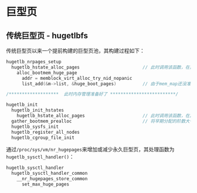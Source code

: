 # 巨型页

## 传统巨型页 - hugetlbfs

传统巨型页以来一个提前构建的巨型页池，其构建过程如下：

```c
hugetlb_nrpages_setup
  hugetlb_hstate_alloc_pages                        // 此时调用该函数，在其内部必定只会调用alloc_bootmem_huge_page()从memblock中分配阶数大于MAX_ORDER的巨型页
    alloc_bootmem_huge_page
      addr = memblock_virt_alloc_try_nid_nopanic
      list_add(&m->list, &huge_boot_pages)          // 由于mem_map还没准备好，此时先将分配好的阶数大于MAX_ORDER的巨型页放到临时链表中

/*******************  此时内存管理准备好了 *************************/

hugetlb_init
  hugetlb_init_hstates
    hugetlb_hstate_alloc_pages                      // 此时调用该函数，在其内部必定只会调用alloc_pool_huge_page()从页分配器中分配阶数不超过MAX_ORDER的巨型页
  gather_bootmem_prealloc                           // 将早期分配的阶数大于MAX_ORDER的巨型页信息收集到hstate数组中
  hugetlb_sysfs_init
  hugetlb_register_all_nodes
  hugetlb_cgroup_file_init
```

通过`/proc/sys/vm/nr_hugepages`来增加或减少永久巨型页，其处理函数为`hugetlb_sysctl_handler()`：

```c
hugetlb_sysctl_handler
  hugetlb_sysctl_handler_common
    __nr_hugepages_store_common
      set_max_huge_pages
        
```